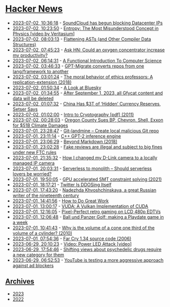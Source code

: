 # [Hacker News](https://kherrick.github.io/hacker-news/)

* [2023-07-02, 10:36:18](https://news.ycombinator.com/item?id=36560162) - [SoundCloud has begun blocking Datacenter IPs](https://twitter.com/sickcodes/status/1675315768236576769)
* [2023-07-02, 10:23:50](https://news.ycombinator.com/item?id=36560104) - [Entropy: The Most Misunderstood Concept in Physics [video by Veritasium]](https://www.youtube.com/watch?v=DxL2HoqLbyA)
* [2023-07-02, 08:03:13](https://news.ycombinator.com/item?id=36559346) - [Flattening ASTs (and Other Compiler Data Structures)](https://www.cs.cornell.edu/~asampson/blog/flattening.html)
* [2023-07-02, 07:45:23](https://news.ycombinator.com/item?id=36559258) - [Ask HN: Could an oxygen concentrator increase my productivity?](https://news.ycombinator.com/item?id=36559258)
* [2023-07-02, 06:14:31](https://news.ycombinator.com/item?id=36558759) - [A Functional Introduction To Computer Science](https://cs.uwaterloo.ca/~plragde/flaneries/FICS/)
* [2023-07-02, 03:46:33](https://news.ycombinator.com/item?id=36558032) - [GPT-Migrate converts repos from one lang/framework to another](https://github.com/0xpayne/gpt-migrate)
* [2023-07-02, 03:01:24](https://news.ycombinator.com/item?id=36557790) - [The moral behavior of ethics professors: A replication-extension (2018)](https://www.tandfonline.com/doi/full/10.1080/09515089.2019.1587912)
* [2023-07-02, 01:50:34](https://news.ycombinator.com/item?id=36557378) - [A Look at Bluesky](https://juliette.page/blog/bluesky.html)
* [2023-07-02, 01:34:55](https://news.ycombinator.com/item?id=36557287) - [After September 1, 2023, all Gfycat content and data will be deleted](https://gfycat.com/)
* [2023-07-02, 01:07:32](https://news.ycombinator.com/item?id=36557122) - [China Has $3T of ‘Hidden’ Currency Reserves, Setser Says](https://www.bloomberg.com/news/articles/2023-06-30/china-has-3-trillion-of-hidden-currency-reserves-setser-says)
* [2023-07-02, 01:02:00](https://news.ycombinator.com/item?id=36557077) - [Intro to Cryptography [pdf] (2011)](https://www.cs.umd.edu/~waa/414-F11/IntroToCrypto.pdf)
* [2023-07-02, 00:28:03](https://news.ycombinator.com/item?id=36556844) - [Oregon County Sues BP, Chevron, Shell, Exxon for $51B Climate Damages](https://carboncredits.com/oregon-county-sues-oil-companies-shell-bp-exxon-chevron-for-51b-climate-damages/)
* [2023-07-01, 23:28:47](https://news.ycombinator.com/item?id=36556436) - [Git-landmine – Create local malicious Git repo](https://github.com/jwilk/git-landmine)
* [2023-07-01, 23:11:14](https://news.ycombinator.com/item?id=36556293) - [C++ GPT-2 inference engine](https://github.com/a1k0n/a1gpt)
* [2023-07-01, 23:06:29](https://news.ycombinator.com/item?id=36556261) - [Beyond Markdown (2018)](https://johnmacfarlane.net/beyond-markdown.html)
* [2023-07-01, 23:02:28](https://news.ycombinator.com/item?id=36556228) - [Fake reviews are illegal and subject to big fines under new FTC rules](https://www.washingtonpost.com/technology/2023/06/30/fake-reviews-online-ftc/)
* [2023-07-01, 21:35:32](https://news.ycombinator.com/item?id=36555507) - [How I changed my D-Link camera to a locally managed IP camera](https://github.com/bmork/defogger)
* [2023-07-01, 20:03:31](https://news.ycombinator.com/item?id=36554484) - [Serverless to monolith – Should serverless lovers be worried?](https://beabetterdev.com/2023/05/20/serverless-to-monolith-should-serverless-lovers-be-worried/)
* [2023-07-01, 19:50:05](https://news.ycombinator.com/item?id=36554321) - [GPU accelerated SMT constraint solving (2021)](https://blog.osiris.cyber.nyu.edu/2021/01/11/gpu-accelerated-smt-constraint-solving/)
* [2023-07-01, 18:17:21](https://news.ycombinator.com/item?id=36553236) - [Twitter Is DDOSing Itself](https://sfba.social/@sysop408/110639435788921057)
* [2023-07-01, 17:43:20](https://news.ycombinator.com/item?id=36552748) - [Nadezhda Khvoshchinskaya, a great Russian writer of the nineteenth century](https://www.full-stop.net/2023/06/27/interviews/annaberman/noraseligmanfavorov/)
* [2023-07-01, 14:41:56](https://news.ycombinator.com/item?id=36550615) - [How to Do Great Work](http://paulgraham.com/greatwork.html)
* [2023-07-01, 13:00:17](https://news.ycombinator.com/item?id=36549637) - [VUDA: A Vulkan Implementation of CUDA](https://github.com/jgbit/vuda)
* [2023-07-01, 12:16:05](https://news.ycombinator.com/item?id=36549277) - [Pixel-Perfect retro gaming on LCD 480p EDTVs](https://blog.gingerbeardman.com/2021/05/06/pixel-perfect-retro-gaming-in-480p/)
* [2023-07-01, 12:06:48](https://news.ycombinator.com/item?id=36549221) - [Ball und Panzer Golf: making a Playdate game in a week](https://blog.gingerbeardman.com/2023/06/26/ball-und-panzer-golf-making-a-playdate-game-in-a-week/)
* [2023-07-01, 10:41:43](https://news.ycombinator.com/item?id=36548684) - [Why is the volume of a cone one third of the volume of a cylinder? (2010)](https://math.stackexchange.com/questions/623/why-is-the-volume-of-a-cone-one-third-of-the-volume-of-a-cylinder)
* [2023-07-01, 07:54:36](https://news.ycombinator.com/item?id=36547801) - [Far Cry 1.34 source code (2006)](https://archive.org/details/far-cry-1.34-complete)
* [2023-06-29, 20:10:23](https://news.ycombinator.com/item?id=36526023) - [Video: Power LED Attack [video]](https://www.youtube.com/watch?v=vXe8pe18MNk)
* [2023-06-29, 17:54:46](https://news.ycombinator.com/item?id=36524122) - [Shifting views about psychedelic drugs require a new category for them](https://www.washingtonpost.com/made-by-history/2023/06/29/psychedelics-drugs/)
* [2023-06-29, 06:52:53](https://news.ycombinator.com/item?id=36517238) - [YouTube is testing a more aggressive approach against ad blockers](https://www.androidpolice.com/youtube-ad-blockers-three-strikes/)

## [Archives](archives/index.md)

* [2023](archives/2023/index.md)
* [2022](archives/2022/index.md)
